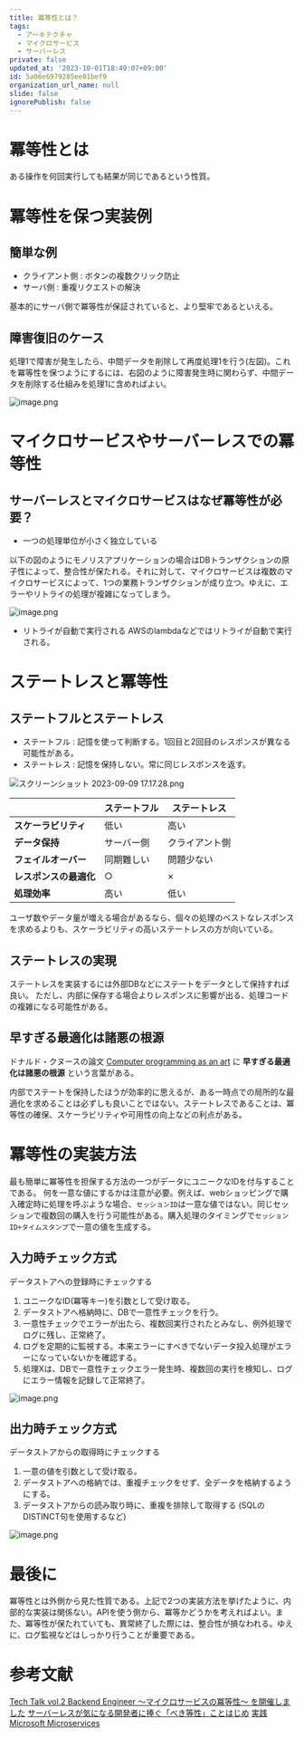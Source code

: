 ```yaml
---
title: 冪等性とは？
tags:
  - アーキテクチャ
  - マイクロサービス
  - サーバーレス
private: false
updated_at: '2023-10-01T18:49:07+09:00'
id: 5a06e6979285ee01bef9
organization_url_name: null
slide: false
ignorePublish: false
---
```

# 冪等性とは

ある操作を何回実行しても結果が同じであるという性質。

# 冪等性を保つ実装例

## 簡単な例

* クライアント側 : ボタンの複数クリック防止
* サーバ側 : 重複リクエストの解決

基本的にサーバ側で冪等性が保証されていると、より堅牢であるといえる。

## 障害復旧のケース

処理1で障害が発生したら、中間データを削除して再度処理1を行う(左図)。これを冪等性を保つようにするには、右図のように障害発生時に関わらず、中間データを削除する仕組みを処理1に含めればよい。

![image.png](https://qiita-image-store.s3.ap-northeast-1.amazonaws.com/0/156096/6898d46e-a9ea-c29f-4504-c2d7915a2e1c.png)



# マイクロサービスやサーバーレスでの冪等性


## サーバーレスとマイクロサービスはなぜ冪等性が必要？

* 一つの処理単位が小さく独立している

以下の図のようにモノリスアプリケーションの場合はDBトランザクションの原子性によって、整合性が保たれる。それに対して、マイクロサービスは複数のマイクロサービスによって、1つの業務トランザクションが成り立つ。ゆえに、エラーやリトライの処理が複雑になってしまう。

![image.png](https://qiita-image-store.s3.ap-northeast-1.amazonaws.com/0/156096/de9221a3-c89e-3927-8edc-f5ea6c1d7127.png)

* リトライが自動で実行される
AWSのlambdaなどではリトライが自動で実行される。

# ステートレスと冪等性

## ステートフルとステートレス

* ステートフル : 記憶を使って判断する。1回目と2回目のレスポンスが異なる可能性がある。
* ステートレス : 記憶を保持しない。常に同じレスポンスを返す。

![スクリーンショット 2023-09-09 17.17.28.png](https://qiita-image-store.s3.ap-northeast-1.amazonaws.com/0/156096/4ab8e443-c1b8-d79e-88ca-bb396eea5707.png)


|            | ステートフル           | ステートレス        |
| ---------- | -------------------- | ----------------- |
| **スケーラビリティ** | 低い         | 高い              |
| **データ保持**  | サーバー側         | クライアント側   |
| **フェイルオーバー** | 同期難しい   | 問題少ない        |
| **レスポンスの最適化**    | ○     |  ×  |
| **処理効率**    | 高い | 低い |

ユーザ数やデータ量が増える場合があるなら、個々の処理のベストなレスポンスを求めるよりも、スケーラビリティの高いステートレスの方が向いている。


## ステートレスの実現

ステートレスを実装するには外部DBなどにステートをデータとして保持すれば良い。
ただし、内部に保存する場合よりレスポンスに影響が出る、処理コードの複雑になる可能性がある。

## 早すぎる最適化は諸悪の根源

ドナルド・クヌースの論文 [Computer programming as an art](https://dl.acm.org/doi/10.1145/361604.361612) に **早すぎる最適化は諸悪の根源** という言葉がある。

内部でステートを保持したほうが効率的に思えるが、ある一時点での局所的な最適化を求めることは必ずしも良いことではない。ステートレスであることは、冪等性の確保、スケーラビリティや可用性の向上などの利点がある。

# 冪等性の実装方法

最も簡単に冪等性を担保する方法の一つがデータにユニークなIDを付与することである。
何を一意な値にするかは注意が必要。例えば、webショッピングで購入確定時に処理を呼ぶような場合、`セッションID`は一意な値ではない。同じセッションで複数回の購入を行う可能性がある。購入処理のタイミングで`セッションID+タイムスタンプ`で一意の値を生成する。

## 入力時チェック方式

データストアへの登録時にチェックする
1. ユニークなID(冪等キー)を引数として受け取る。
2. データストアへ格納時に、DBで一意性チェックを行う。
3. 一意性チェックでエラーが出たら、複数回実行されたとみなし、例外処理でログに残し、正常終了。
4. ログを定期的に監視する。本来エラーにすべきでないデータ投入処理がエラーになっていないかを確認する。
5. 処理Xは、DBで一意性チェックエラー発生時、複数回の実行を検知し、ログにエラー情報を記録して正常終了。

![image.png](https://qiita-image-store.s3.ap-northeast-1.amazonaws.com/0/156096/616d3b37-6ce1-46d0-434e-5b7cb03bedd5.png)

## 出力時チェック方式

データストアからの取得時にチェックする

1. 一意の値を引数として受け取る。
2. データストアへの格納では、重複チェックをせず、全データを格納するようにする。
3. データストアからの読み取り時に、重複を排除して取得する (SQLのDISTINCT句を使用するなど)

![image.png](https://qiita-image-store.s3.ap-northeast-1.amazonaws.com/0/156096/7d52fd8e-abb0-1e78-7168-4b03b02d0e59.png)

# 最後に

冪等性とは外側から見た性質である。上記で2つの実装方法を挙げたように、内部的な実装は関係ない。APIを使う側から、冪等かどうかを考えればよい。また、冪等性が保たれていても、異常終了した際には、整合性が損なわれる。ゆえに、ログ監視などはしっかり行うことが重要である。

# 参考文献

[Tech Talk vol.2 Backend Engineer 〜マイクロサービスの冪等性〜 を開催しました](https://engineering.mercari.com/blog/entry/2019-12-20-123549/)
[サーバーレスが気になる開発者に捧ぐ「べき等性」ことはじめ](https://aws.amazon.com/jp/builders-flash/202104/serverless-idempotency/?awsf.filter-name=*all)
[実践 Microsoft Microservices](https://zenn.dev/tatta/books/4e993c596e7dc9/viewer/83e94d)
